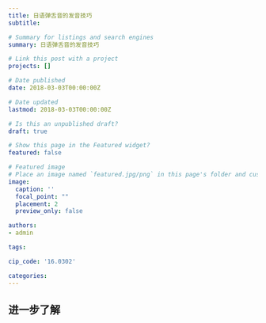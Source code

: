 ```yaml
---
title: 日语弹舌音的发音技巧
subtitle: 

# Summary for listings and search engines
summary: 日语弹舌音的发音技巧

# Link this post with a project
projects: []

# Date published
date: 2018-03-03T00:00:00Z

# Date updated
lastmod: 2018-03-03T00:00:00Z

# Is this an unpublished draft?
draft: true

# Show this page in the Featured widget?
featured: false

# Featured image
# Place an image named `featured.jpg/png` in this page's folder and customize its options here.
image:
  caption: ''
  focal_point: ""
  placement: 2
  preview_only: false

authors:
- admin

tags:

cip_code: '16.0302'

categories:
---
```


## 进一步了解
